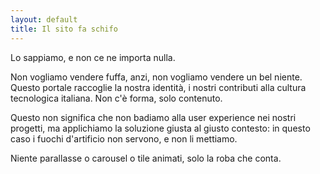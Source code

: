 ```yaml
---
layout: default
title: Il sito fa schifo
---
```

Lo sappiamo, e non ce ne importa nulla.

Non vogliamo vendere fuffa, anzi, non vogliamo vendere un bel niente. Questo portale
raccoglie la nostra identità, i nostri contributi alla cultura tecnologica italiana. Non c'è forma, solo contenuto.

Questo non significa che non badiamo alla user experience nei nostri progetti, ma applichiamo la soluzione giusta al giusto contesto: in questo caso i fuochi d'artificio non servono, e non li mettiamo.

Niente parallasse o carousel o tile animati, solo la roba che conta.
